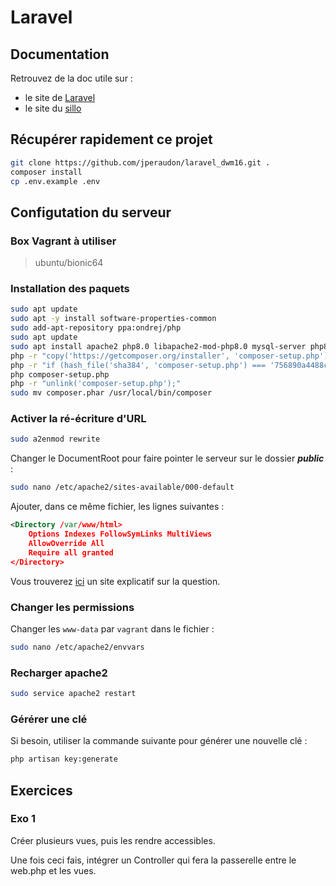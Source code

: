 # Laravel

## Documentation
Retrouvez de la doc utile sur :
- le site de [Laravel](https://laravel.com/docs/8.x)
- le site du [sillo](https://laravel.sillo.org/laravel-8/)

## Récupérer rapidement ce projet
```bash
git clone https://github.com/jperaudon/laravel_dwm16.git .
composer install
cp .env.example .env
```

## Configutation du serveur

### Box Vagrant à utiliser
> ubuntu/bionic64

### Installation des paquets
```bash
sudo apt update
sudo apt -y install software-properties-common
sudo add-apt-repository ppa:ondrej/php
sudo apt update
sudo apt install apache2 php8.0 libapache2-mod-php8.0 mysql-server php8.0-mysql php8.0-mbstring php8.0-dom zip
php -r "copy('https://getcomposer.org/installer', 'composer-setup.php');"
php -r "if (hash_file('sha384', 'composer-setup.php') === '756890a4488ce9024fc62c56153228907f1545c228516cbf63f885e036d37e9a59d27d63f46af1d4d07ee0f76181c7d3') { echo 'Installer verified'; } else { echo 'Installer corrupt'; unlink('composer-setup.php'); } echo PHP_EOL;"
php composer-setup.php
php -r "unlink('composer-setup.php');"
sudo mv composer.phar /usr/local/bin/composer
```


### Activer la ré-écriture d'URL
```bash
sudo a2enmod rewrite
```

Changer le DocumentRoot pour faire pointer le serveur sur le dossier __*public*__ :
```bash
sudo nano /etc/apache2/sites-available/000-default
```

Ajouter, dans ce même fichier, les lignes suivantes :
```xml
<Directory /var/www/html>
    Options Indexes FollowSymLinks MultiViews
    AllowOverride All
    Require all granted
</Directory>
```
Vous trouverez [ici](https://www.digitalocean.com/community/tutorials/how-to-rewrite-urls-with-mod_rewrite-for-apache-on-ubuntu-16-04) un site explicatif sur la question.

### Changer les permissions
Changer les ```www-data``` par ```vagrant``` dans le fichier :
```bash
sudo nano /etc/apache2/envvars
```

### Recharger apache2
```bash
sudo service apache2 restart
```

### Gérérer une clé
Si besoin, utiliser la commande suivante pour générer une nouvelle clé : 
```bash
php artisan key:generate
```


## Exercices
### Exo 1
Créer plusieurs vues, puis les rendre accessibles.  

Une fois ceci fais, intégrer un Controller qui fera la passerelle entre le web.php et les vues.
